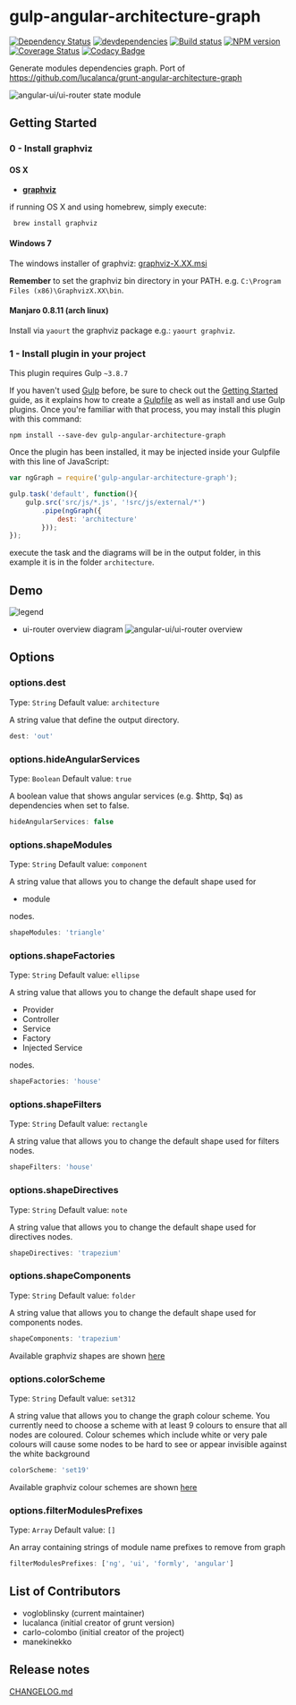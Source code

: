 # gulp-angular-architecture-graph
[![Dependency Status][depstat-image]][depstat-url] [![devdependencies][devdepstat-image]][devdepstat-url] [![Build status][build-image]][build-url] [![NPM version][npm-image]][npm-url] [![Coverage Status][coverage-image]][coverage-url] [![Codacy Badge][codacy-image]][codacy-url]

[depstat-url]: https://david-dm.org/vogloblinsky/gulp-angular-architecture-graph
[depstat-image]: https://david-dm.org/vogloblinsky/gulp-angular-architecture-graph.svg
[devdepstat-url]: https://david-dm.org/vogloblinsky/gulp-angular-architecture-graph#info=devDependencies
[devdepstat-image]: https://david-dm.org/vogloblinsky/gulp-angular-architecture-graph/dev-status.png
[build-url]: https://travis-ci.org/vogloblinsky/gulp-angular-architecture-graph
[build-image]: https://travis-ci.org/vogloblinsky/gulp-angular-architecture-graph.svg?branch=master
[npm-url]: http://badge.fury.io/js/gulp-angular-architecture-graph
[npm-image]: https://badge.fury.io/js/gulp-angular-architecture-graph.svg
[coverage-url]: https://coveralls.io/r/vogloblinsky/gulp-angular-architecture-graph?branch=master
[coverage-image]: https://coveralls.io/repos/vogloblinsky/gulp-angular-architecture-graph/badge.svg?branch=master
[codacy-url]: https://www.codacy.com/public/vincentogloblinsky/gulp-angular-architecture-graph
[codacy-image]: https://www.codacy.com/project/badge/8d00b4d7b46a465fbf8a79dea9013d39

Generate modules dependencies graph.
Port of https://github.com/lucalanca/grunt-angular-architecture-graph

![angular-ui/ui-router state module](https://raw.githubusercontent.com/vogloblinsky/gulp-angular-architecture-graph/master/docs/images/ui.router.state.png "angular-ui/ui-router Dependencies graph")

## Getting Started

### 0 - Install graphviz

#### OS X

- [**graphviz**](http://www.graphviz.org/)

if running OS X and using homebrew, simply execute:

```
 brew install graphviz
```

#### Windows 7

The windows installer of graphviz: [graphviz-X.XX.msi](http://www.graphviz.org/Download..php)

**Remember** to set the graphviz bin directory in your PATH. e.g. ```C:\Program Files (x86)\GraphvizX.XX\bin```.

#### Manjaro 0.8.11 (arch linux)

Install via `yaourt` the graphviz package e.g.: `yaourt graphviz`.

### 1 - Install plugin in your project

This plugin requires Gulp `~3.8.7`

If you haven't used [Gulp](http://gulpjs.com/) before, be sure to check out the [Getting Started](https://github.com/gulpjs/gulp/blob/master/docs/getting-started.md) guide, as it explains how to create a [Gulpfile](https://github.com/gulpjs/gulp#sample-gulpfilejs) as well as install and use Gulp plugins. Once you're familiar with that process, you may install this plugin with this command:

```shell
npm install --save-dev gulp-angular-architecture-graph
```

Once the plugin has been installed, it may be injected inside your Gulpfile with this line of JavaScript:

```js
var ngGraph = require('gulp-angular-architecture-graph');

gulp.task('default', function(){
    gulp.src('src/js/*.js', '!src/js/external/*')
        .pipe(ngGraph({
            dest: 'architecture'
        }));
});
```

execute the task and the diagrams will be in the output folder, in this example it is in the folder ```architecture```.

## Demo

![legend](https://raw.githubusercontent.com/vogloblinsky/gulp-angular-architecture-graph/master/docs/images/legend.png "Generated Graph Legend")

- ui-router overview diagram
![angular-ui/ui-router overview](https://raw.githubusercontent.com/vogloblinsky/gulp-angular-architecture-graph/master/docs/images/all.ui-router.png "angular-ui/ui-router Dependencies graph")

## Options

### options.dest
Type: `String`
Default value: `architecture`

A string value that define the output directory.

```js
dest: 'out'
```

### options.hideAngularServices
Type: `Boolean`
Default value: `true`

A boolean value that shows angular services (e.g. $http, $q) as dependencies when set to false.

```js
hideAngularServices: false
```

### options.shapeModules
Type: `String`
Default value: `component`

A string value that allows you to change the default shape used for

 * module

nodes.

```js
shapeModules: 'triangle'
```

### options.shapeFactories
Type: `String`
Default value: `ellipse`

A string value that allows you to change the default shape used for

 * Provider
 * Controller
 * Service
 * Factory
 * Injected Service

nodes.

```js
shapeFactories: 'house'
```

### options.shapeFilters
Type: `String`
Default value: `rectangle`

A string value that allows you to change the default shape used for filters nodes.

```js
shapeFilters: 'house'
```

### options.shapeDirectives
Type: `String`
Default value: `note`

A string value that allows you to change the default shape used for directives nodes.

```js
shapeDirectives: 'trapezium'
```

### options.shapeComponents
Type: `String`
Default value: `folder`

A string value that allows you to change the default shape used for components nodes.

```js
shapeComponents: 'trapezium'
```

Available graphviz shapes are shown [here](http://www.graphviz.org/doc/info/shapes.html)

### options.colorScheme
Type: `String`
Default value: `set312`

A string value that allows you to change the  graph colour scheme. You currently need to choose a scheme with at least 9 colours to ensure that all nodes
are coloured. Colour schemes which include white or very pale colours will cause some nodes to be hard to see or appear invisible against the white background

```js
colorScheme: 'set19'
```

Available graphviz colour schemes are shown [here](http://www.graphviz.org/doc/info/colors.html)

### options.filterModulesPrefixes
Type: `Array`
Default value: `[]`

An array containing strings of module name prefixes to remove from graph
```js
filterModulesPrefixes: ['ng', 'ui', 'formly', 'angular']
```

## List of Contributors

- vogloblinsky     (current maintainer)
- lucalanca (initial creator of grunt version)
- carlo-colombo (initial creator of the project)
- manekinekko

## Release notes

[CHANGELOG.md](https://github.com/vogloblinsky/gulp-angular-architecture-graph/blob/master/CHANGELOG.md)
